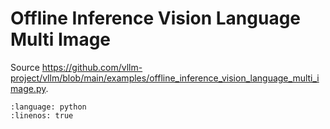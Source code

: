 # Offline Inference Vision Language Multi Image

Source <https://github.com/vllm-project/vllm/blob/main/examples/offline_inference_vision_language_multi_image.py>.

```{literalinclude} ../../../../examples/offline_inference_vision_language_multi_image.py
:language: python
:linenos: true
```
